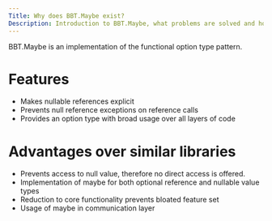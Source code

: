 ```yaml
---
Title: Why does BBT.Maybe exist?
Description: Introduction to BBT.Maybe, what problems are solved and how it's distinctive from other functional option type implementations
---
```


BBT.Maybe is an implementation of the functional option type pattern.

# Features

* Makes nullable references explicit
* Prevents null reference exceptions on reference calls
* Provides an option type with broad usage over all layers of code

# Advantages over similar libraries

* Prevents access to null value, therefore no direct access is offered.
* Implementation of maybe for both optional reference and nullable value types
* Reduction to core functionality prevents bloated feature set
* Usage of maybe in communication layer
